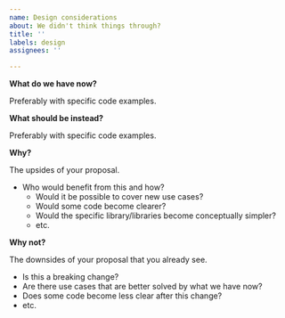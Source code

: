 ```yaml
---
name: Design considerations
about: We didn't think things through?
title: ''
labels: design
assignees: ''

---
```


<!--
This is a place for issue reports that are not exactly bugs (wrong unintentional behavior) but for the library behaving suboptimally (though this could have been intentional).

**Double-check**

* If the behavior is strange, surprising, and undocumented, it could be a good idea to file a "Bug report" instead.
* Is this still relevant with the latest version of the library? We could have changed this already.
* Maybe there are good reasons for the existing behavior. Please try searching for existing discussions of the problem.
* Are you using the right abstraction? Consider asking on [Discussions](https://github.com/mjovanc/imperator/discussions). Maybe your need is better solved by some other abstraction entirely.

-->

**What do we have now?**

Preferably with specific code examples.

**What should be instead?**

Preferably with specific code examples.

**Why?**

The upsides of your proposal.
* Who would benefit from this and how?
  - Would it be possible to cover new use cases?
  - Would some code become clearer?
  - Would the specific library/libraries become conceptually simpler?
  - etc.

**Why not?**

The downsides of your proposal that you already see.
* Is this a breaking change?
* Are there use cases that are better solved by what we have now?
* Does some code become less clear after this change?
* etc.
